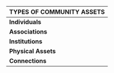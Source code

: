 ## 

| **TYPES OF COMMUNITY ASSETS** |
| --- |
| **Individuals** | The most foundational assets of a community are the individuals that form it. Every individual has gifts that they can share with their community -- like knowledge, a skill, or physical space, to name just a few. |
| **Associations** | Associations are groups of community members who gather together voluntarily around a common interest. Associations are key to getting the community involved in your teen services. |
| **Institutions** | Institutions are groups of people brought together professionally -- such as business, schools, government agencies. They often have many resources that can be shared with the community. |
| **Physical Assets** | Individuals, associations, and institutions can all provide gifts in the form of physical assets, like land, buildings, equipment, and money. |
| **Connections** | Connections are the relationships between the other types of assets. Creating new connections between community assets can greatly increase the opportunities for connected learning in your library. You can think of connections as an expression of social capital.<sup><sup id="905618198941386-footnote-ref-2"><a href="#905618198941386-footnote-2">[2]</a></sup></sup> |

[^2]: Collaborative For Neighborhood Transformation. (2016). What is asset based community development? ABCD Institute. Retrieved from
